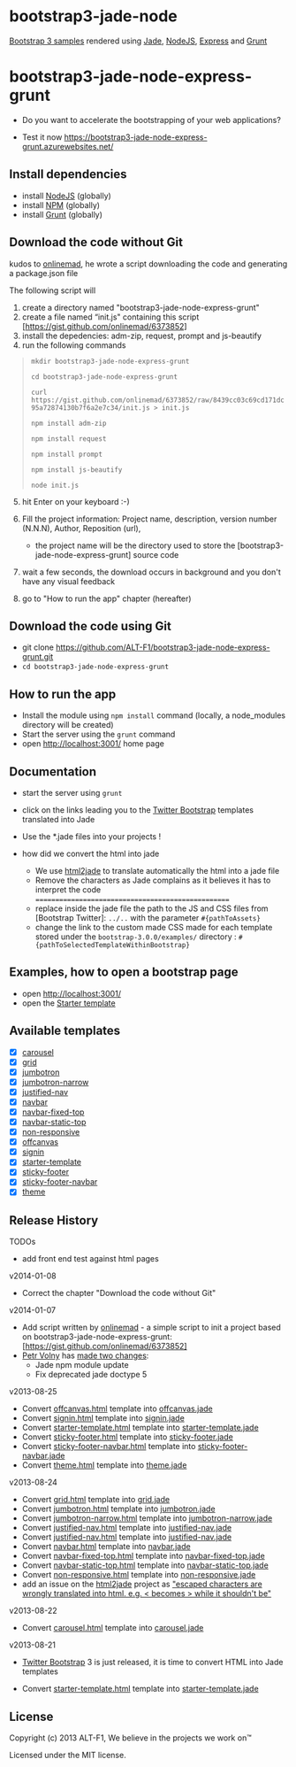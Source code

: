 bootstrap3-jade-node
====================

[Bootstrap 3 samples] rendered using [Jade], [NodeJS], [Express] and [Grunt]

# bootstrap3-jade-node-express-grunt

+ Do you want to accelerate the bootstrapping of your web applications?

+ Test it now https://bootstrap3-jade-node-express-grunt.azurewebsites.net/

## Install dependencies

+ install [NodeJS] (globally)
+ install [NPM] (globally)
+ install [Grunt] (globally)


## Download the code without Git

kudos to [onlinemad], he wrote a script downloading the code and generating a package.json file

The following script will

1. create a directory named "bootstrap3-jade-node-express-grunt"
2. create a file named “init.js" containing this script [https://gist.github.com/onlinemad/6373852]
3. install the depedencies: adm-zip, request, prompt and js-beautify
4. run the following commands

> `mkdir bootstrap3-jade-node-express-grunt`
> 
> `cd bootstrap3-jade-node-express-grunt`
>
> `curl https://gist.github.com/onlinemad/6373852/raw/8439cc03c69cd171dc95a72874130b7f6a2e7c34/init.js > init.js`
>
> `npm install adm-zip`
>
> `npm install request`
>
> `npm install prompt`
>
> `npm install js-beautify`
>
> `node init.js`

5. hit Enter on your keyboard :-)

6. Fill the project information: Project name, description, version number (N.N.N), Author, Reposition (url),
    + the project name will be the directory used to store the [bootstrap3-jade-node-express-grunt] source code

7. wait a few seconds, the download occurs in background and you don't have any visual feedback

8. go to "How to run the app" chapter (hereafter)

## Download the code using Git

+ git clone https://github.com/ALT-F1/bootstrap3-jade-node-express-grunt.git
+ `cd bootstrap3-jade-node-express-grunt`

## How to run the app

+ Install the module using `npm install` command (locally, a node_modules directory will be created)
+ Start the server using the `grunt` command
+ open [http://localhost:3001/](http://localhost:3001/) home page


## Documentation

+ start the server using `grunt`
+ click on the links leading you to the [Twitter Bootstrap] templates translated into Jade
+ Use the *.jade files into your projects !

+ how did we convert the html into jade
    + We use [html2jade] to translate automatically the html into a jade file
    + Remove the characters as Jade complains as it believes it has to interpret the code  `=================================================`
    + replace inside the jade file the path to the JS and CSS files from [Bootstrap Twitter]:  `../..` with the parameter `#{pathToAssets}`
    + change the link to the custom made CSS made for each template stored under the `bootstrap-3.0.0/examples/` directory :  `#{pathToSelectedTemplateWithinBootstrap}`

## Examples, how to open a bootstrap page

+ open [http://localhost:3001/](http://localhost:3001/)
+ open the [Starter template](http://localhost:3001/template/starter-template)

## Available templates

- [X] [carousel](http://twbs.github.io/bootstrap/examples/carousel/)
- [X] [grid](http://twbs.github.io/bootstrap/examples/grid/)
- [X] [jumbotron](http://twbs.github.io/bootstrap/examples/jumbotron/)
- [X] [jumbotron-narrow](http://twbs.github.io/bootstrap/examples/jumbotron-narrow/)
- [X] [justified-nav](http://twbs.github.io/bootstrap/examples/justified-nav/)
- [X] [navbar](http://twbs.github.io/bootstrap/examples/navbar/)
- [X] [navbar-fixed-top](http://twbs.github.io/bootstrap/examples/navbar-fixed-top/)
- [X] [navbar-static-top](http://twbs.github.io/bootstrap/examples/navbar-static-top/)
- [X] [non-responsive](http://twbs.github.io/bootstrap/examples/non-responsive/)
- [X] [offcanvas](http://twbs.github.io/bootstrap/examples/offcanvas/)
- [X] [signin](http://twbs.github.io/bootstrap/examples/signin/)
- [X] [starter-template](http://twbs.github.io/bootstrap/examples/starter-template/)
- [X] [sticky-footer](http://twbs.github.io/bootstrap/examples/sticky-footer/)
- [X] [sticky-footer-navbar](http://twbs.github.io/bootstrap/examples/sticky-footer-navbar/)
- [X] [theme](http://twbs.github.io/bootstrap/examples/theme/)

## Release History

TODOs

+ add front end test against html pages

v2014-01-08

+ Correct the chapter "Download the code without Git"

v2014-01-07

+ Add script written by [onlinemad] - a simple script to init a project based on bootstrap3-jade-node-express-grunt: [https://gist.github.com/onlinemad/6373852]
+ [Petr Volny] has [made two changes](https://github.com/ALT-F1/bootstrap3-jade-node-express-grunt/pull/2):
    + Jade npm module update
    + Fix deprecated jade doctype 5


v2013-08-25

+ Convert [offcanvas.html](http://twbs.github.io/bootstrap/examples/offcanvas/) template into [offcanvas.jade](https://github.com/ALT-F1/bootstrap3-jade-node-express-grunt/tree/master/app/views/bootstrap3-templates)
+ Convert [signin.html](http://twbs.github.io/bootstrap/examples/signin/) template into [signin.jade](https://github.com/ALT-F1/bootstrap3-jade-node-express-grunt/tree/master/app/views/bootstrap3-templates)
+ Convert [starter-template.html](http://twbs.github.io/bootstrap/examples/starter-template/) template into [starter-template.jade](https://github.com/ALT-F1/bootstrap3-jade-node-express-grunt/tree/master/app/views/bootstrap3-templates)
+ Convert [sticky-footer.html](http://twbs.github.io/bootstrap/examples/sticky-footer/) template into [sticky-footer.jade](https://github.com/ALT-F1/bootstrap3-jade-node-express-grunt/tree/master/app/views/bootstrap3-templates)
+ Convert [sticky-footer-navbar.html](http://twbs.github.io/bootstrap/examples/sticky-footer-navbar/) template into [sticky-footer-navbar.jade](https://github.com/ALT-F1/bootstrap3-jade-node-express-grunt/tree/master/app/views/bootstrap3-templates)
+ Convert [theme.html](http://twbs.github.io/bootstrap/examples/theme/) template into [theme.jade](https://github.com/ALT-F1/bootstrap3-jade-node-express-grunt/tree/master/app/views/bootstrap3-templates)

v2013-08-24

+ Convert [grid.html](http://twbs.github.io/bootstrap/examples/grid/) template into [grid.jade](https://github.com/ALT-F1/bootstrap3-jade-node-express-grunt/tree/master/app/views/bootstrap3-templates)
+ Convert [jumbotron.html](http://twbs.github.io/bootstrap/examples/jumbotron/) template into [jumbotron.jade](https://github.com/ALT-F1/bootstrap3-jade-node-express-grunt/tree/master/app/views/bootstrap3-templates)
+ Convert [jumbotron-narrow.html](http://twbs.github.io/bootstrap/examples/jumbotron-narrow/) template into [jumbotron-narrow.jade](https://github.com/ALT-F1/bootstrap3-jade-node-express-grunt/tree/master/app/views/bootstrap3-templates)
+ Convert [justified-nav.html](http://twbs.github.io/bootstrap/examples/justified-nav/) template into [justified-nav.jade](https://github.com/ALT-F1/bootstrap3-jade-node-express-grunt/tree/master/app/views/bootstrap3-templates)
+ Convert [justified-nav.html](http://twbs.github.io/bootstrap/examples/justified-nav/) template into [justified-nav.jade](https://github.com/ALT-F1/bootstrap3-jade-node-express-grunt/tree/master/app/views/bootstrap3-templates)
+ Convert [navbar.html](http://twbs.github.io/bootstrap/examples/navbar/) template into [navbar.jade](https://github.com/ALT-F1/bootstrap3-jade-node-express-grunt/tree/master/app/views/bootstrap3-templates)
+ Convert [navbar-fixed-top.html](http://twbs.github.io/bootstrap/examples/navbar-fixed-top/) template into [navbar-fixed-top.jade](https://github.com/ALT-F1/bootstrap3-jade-node-express-grunt/tree/master/app/views/bootstrap3-templates)
+ Convert [navbar-static-top.html](http://twbs.github.io/bootstrap/examples/navbar-static-top/) template into [navbar-static-top.jade](https://github.com/ALT-F1/bootstrap3-jade-node-express-grunt/tree/master/app/views/bootstrap3-templates)
+ Convert [non-responsive.html](http://twbs.github.io/bootstrap/examples/non-responsive/) template into [non-responsive.jade](https://github.com/ALT-F1/bootstrap3-jade-node-express-grunt/tree/master/app/views/bootstrap3-templates)
+ add an issue on the [html2jade] project as ["escaped characters are wrongly translated into html. e.g. &lt; becomes > while it shouldn't be"](https://github.com/donpark/html2jade/issues/57)

v2013-08-22

+ Convert [carousel.html](http://twbs.github.io/bootstrap/examples/carousel/) template into [carousel.jade](https://github.com/ALT-F1/bootstrap3-jade-node-express-grunt/tree/master/app/views/bootstrap3-templates)

v2013-08-21

- [Twitter Bootstrap] 3 is just released, it is time to convert HTML into Jade templates
+ Convert [starter-template.html](http://twbs.github.io/bootstrap/examples/starter-template/) template into [starter-template.jade](https://github.com/ALT-F1/bootstrap3-jade-node-express-grunt/tree/master/app/views/bootstrap3-templates)

## License
Copyright (c) 2013 ALT-F1, We believe in the projects we work on™

Licensed under the MIT license.


[https://gist.github.com/onlinemad/6373852]: https://gist.github.com/onlinemad/6373852
[ALT-F1]: http://www.alt-f1.be
[AngularJS]: http://angularjs.org/
[Bootstrap 3 samples]: http://twbs.github.io/bootstrap/getting-started/#examples
[Connect]: http://www.senchalabs.org/connect/
[Express]: http://expressjs.com/
[Font Awesome]: http://fortawesome.github.io/Font-Awesome/
[Google APIs]: https://developers.google.com/compute/docs/api/libraries
[Google Compute Engine API Reference]: https://developers.google.com/compute/docs/reference/latest/
[Google Compute Engine API]: https://developers.google.com/compute/docs/api/libraries
[Google Compute Engine]: https://cloud.google.com/products/compute-engine
[Grunt-nodemon]: https://github.com/remy/nodemon
[Grunt]: http://gruntjs.com/
[html2jade]: https://github.com/donpark/html2jade
[Istanbul]: https://github.com/gotwarlost/istanbul
[Jade]: http://jade-lang.com/
[Jasmine]: http://pivotal.github.io/jasmine/
[Javascript]: https://developer.mozilla.org/en-US/docs/Web/JavaScript
[Karma]: http://karma-runner.github.io/
[log4js]: https://github.com/nomiddlename/log4js-node
[matchdep]: https://npmjs.org/package/matchdep
[Mocha]: http://visionmedia.github.io/mocha/
[MongoDB]: http://www.mongodb.org/
[MongoHQ]: https://www.mongohq.com
[MongoLab]: https://mongolab.com
[Mongoose]: http://mongoosejs.com/
[Node inspector]: https://github.com/node-inspector/node-inspector
[NodeJS]: http://nodejs.org/
[NPM]: http://npmjs.org/
[onlinemad]: https://github.com/onlinemad
[Petr Volny]: https://github.com/petrvolny
[Professional Node JS book]: http://astore.amazon.fr/i14ynet-21/detail/1118185463
[Professional Node JS Source Code]: https://github.com/ALT-F1/nodejs-professional
[Python]: http://www.python.org
[SIMOGGA COMPUTE WEB source code]: https://bitbucket.org/amiasystems/simogga-compute-web
[SIMOGGA CORE source code]: https://bitbucket.org/amiaconsulting/simogga-core
[Spacelab stylesheet]: http://bootswatch.com/2/spacelab/
[Twitter Bootstrap for Compass]: https://github.com/vwall/compass-twitter-bootstrap
[Twitter Bootstrap]: http://getbootstrap.com/
[Ubuntu]: http://www.ubuntu.com/
[Yeoman]: http://yeoman.io/
